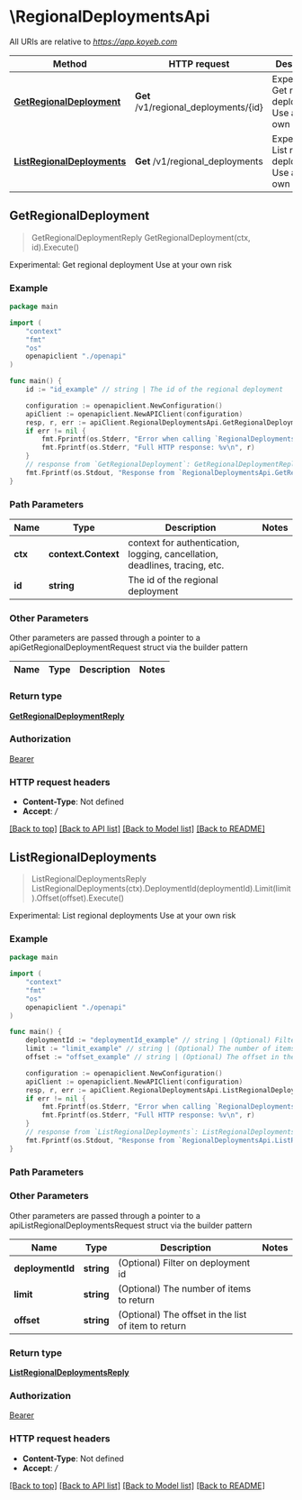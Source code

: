 # \RegionalDeploymentsApi

All URIs are relative to *https://app.koyeb.com*

Method | HTTP request | Description
------------- | ------------- | -------------
[**GetRegionalDeployment**](RegionalDeploymentsApi.md#GetRegionalDeployment) | **Get** /v1/regional_deployments/{id} | Experimental: Get regional deployment Use at your own risk
[**ListRegionalDeployments**](RegionalDeploymentsApi.md#ListRegionalDeployments) | **Get** /v1/regional_deployments | Experimental: List regional deployments Use at your own risk



## GetRegionalDeployment

> GetRegionalDeploymentReply GetRegionalDeployment(ctx, id).Execute()

Experimental: Get regional deployment Use at your own risk

### Example

```go
package main

import (
    "context"
    "fmt"
    "os"
    openapiclient "./openapi"
)

func main() {
    id := "id_example" // string | The id of the regional deployment

    configuration := openapiclient.NewConfiguration()
    apiClient := openapiclient.NewAPIClient(configuration)
    resp, r, err := apiClient.RegionalDeploymentsApi.GetRegionalDeployment(context.Background(), id).Execute()
    if err != nil {
        fmt.Fprintf(os.Stderr, "Error when calling `RegionalDeploymentsApi.GetRegionalDeployment``: %v\n", err)
        fmt.Fprintf(os.Stderr, "Full HTTP response: %v\n", r)
    }
    // response from `GetRegionalDeployment`: GetRegionalDeploymentReply
    fmt.Fprintf(os.Stdout, "Response from `RegionalDeploymentsApi.GetRegionalDeployment`: %v\n", resp)
}
```

### Path Parameters


Name | Type | Description  | Notes
------------- | ------------- | ------------- | -------------
**ctx** | **context.Context** | context for authentication, logging, cancellation, deadlines, tracing, etc.
**id** | **string** | The id of the regional deployment | 

### Other Parameters

Other parameters are passed through a pointer to a apiGetRegionalDeploymentRequest struct via the builder pattern


Name | Type | Description  | Notes
------------- | ------------- | ------------- | -------------


### Return type

[**GetRegionalDeploymentReply**](GetRegionalDeploymentReply.md)

### Authorization

[Bearer](../README.md#Bearer)

### HTTP request headers

- **Content-Type**: Not defined
- **Accept**: */*

[[Back to top]](#) [[Back to API list]](../README.md#documentation-for-api-endpoints)
[[Back to Model list]](../README.md#documentation-for-models)
[[Back to README]](../README.md)


## ListRegionalDeployments

> ListRegionalDeploymentsReply ListRegionalDeployments(ctx).DeploymentId(deploymentId).Limit(limit).Offset(offset).Execute()

Experimental: List regional deployments Use at your own risk

### Example

```go
package main

import (
    "context"
    "fmt"
    "os"
    openapiclient "./openapi"
)

func main() {
    deploymentId := "deploymentId_example" // string | (Optional) Filter on deployment id (optional)
    limit := "limit_example" // string | (Optional) The number of items to return (optional)
    offset := "offset_example" // string | (Optional) The offset in the list of item to return (optional)

    configuration := openapiclient.NewConfiguration()
    apiClient := openapiclient.NewAPIClient(configuration)
    resp, r, err := apiClient.RegionalDeploymentsApi.ListRegionalDeployments(context.Background()).DeploymentId(deploymentId).Limit(limit).Offset(offset).Execute()
    if err != nil {
        fmt.Fprintf(os.Stderr, "Error when calling `RegionalDeploymentsApi.ListRegionalDeployments``: %v\n", err)
        fmt.Fprintf(os.Stderr, "Full HTTP response: %v\n", r)
    }
    // response from `ListRegionalDeployments`: ListRegionalDeploymentsReply
    fmt.Fprintf(os.Stdout, "Response from `RegionalDeploymentsApi.ListRegionalDeployments`: %v\n", resp)
}
```

### Path Parameters



### Other Parameters

Other parameters are passed through a pointer to a apiListRegionalDeploymentsRequest struct via the builder pattern


Name | Type | Description  | Notes
------------- | ------------- | ------------- | -------------
 **deploymentId** | **string** | (Optional) Filter on deployment id | 
 **limit** | **string** | (Optional) The number of items to return | 
 **offset** | **string** | (Optional) The offset in the list of item to return | 

### Return type

[**ListRegionalDeploymentsReply**](ListRegionalDeploymentsReply.md)

### Authorization

[Bearer](../README.md#Bearer)

### HTTP request headers

- **Content-Type**: Not defined
- **Accept**: */*

[[Back to top]](#) [[Back to API list]](../README.md#documentation-for-api-endpoints)
[[Back to Model list]](../README.md#documentation-for-models)
[[Back to README]](../README.md)

